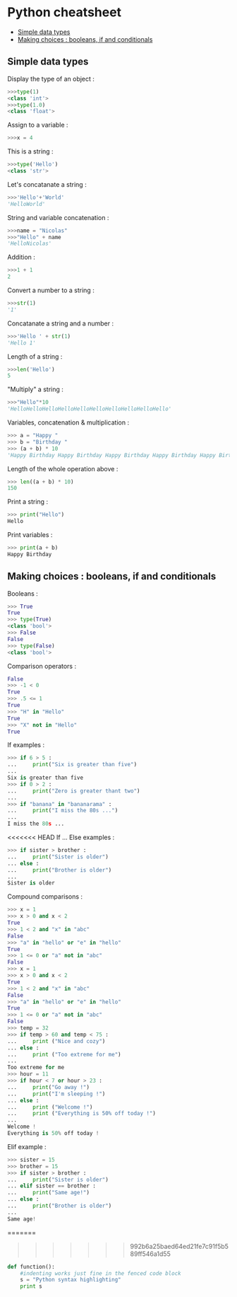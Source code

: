 # Python cheatsheet
* [Simple data types](#simple-data-types)
* [Making choices : booleans, if and conditionals](#making-choices-booleans-if-and-conditionals)

## Simple data types
Display the type of an object :
```python
>>>type(1)
<class 'int'>
>>>type(1.0)
<class 'float'>
```
Assign to a variable :
```python
>>>x = 4
```
This is a string :
```python
>>>type('Hello')
<class 'str'>
```
Let's concatanate a string :
```python
>>>'Hello'+'World'
'HelloWorld'
```
String and variable concatenation :
```python
>>>name = "Nicolas"
>>>"Hello" + name
'HelloNicolas'
```
Addition :
```python
>>>1 + 1
2
```
Convert a number to a string :
```python
>>>str(1)
'1'
```
Concatanate a string and a number :
```python
>>>'Hello ' + str(1)
'Hello 1'
```
Length of a string :
```python
>>>len('Hello')
5
```
"Multiply" a string :
```python
>>>"Hello"*10
'HelloHelloHelloHelloHelloHelloHelloHelloHelloHello'
```
Variables, concatenation & multiplication :
```python
>>> a = "Happy "
>>> b = "Birthday "
>>> (a + b) * 10
'Happy Birthday Happy Birthday Happy Birthday Happy Birthday Happy Birthday Happy Birthday Happy Birthday Happy Birthday Happy Birthday Happy Birthday '
```
Length of the whole operation above :
```python
>>> len((a + b) * 10)
150
```
Print a string :
```python
>>> print("Hello")
Hello
```
Print variables :
```python
>>> print(a + b)
Happy Birthday
```

## Making choices : booleans, if and conditionals
Booleans :
```python
>>> True
True
>>> type(True)
<class 'bool'>
>>> False
False
>>> type(False)
<class 'bool'>
```
Comparison operators :
```python
False
>>> -1 < 0
True
>>> .5 <= 1
True
>>> "H" in "Hello"
True
>>> "X" not in "Hello"
True
```
If examples :
```python
>>> if 6 > 5 :
...     print("Six is greater than five")
...
Six is greater than five
>>> if 0 > 2 :
...     print("Zero is greater thant two")
...
>>> if "banana" in "bananarama" :
...     print("I miss the 80s ...")
...
I miss the 80s ...
```

<<<<<<< HEAD
If ... Else examples : 
```python
>>> if sister > brother :
...     print("Sister is older")
... else :
...     print("Brother is older")
...
Sister is older
```

Compound comparisons :
```python
>>> x = 1
>>> x > 0 and x < 2
True
>>> 1 < 2 and "x" in "abc"
False
>>> "a" in "hello" or "e" in "hello"
True
>>> 1 <= 0 or "a" not in "abc"
False
>>> x = 1
>>> x > 0 and x < 2
True
>>> 1 < 2 and "x" in "abc"
False
>>> "a" in "hello" or "e" in "hello"
True
>>> 1 <= 0 or "a" not in "abc"
False
>>> temp = 32
>>> if temp > 60 and temp < 75 :
...     print ("Nice and cozy")
... else :
...     print ("Too extreme for me")
...
Too extreme for me
>>> hour = 11
>>> if hour < 7 or hour > 23 :
...     print("Go away !")
...     print("I'm sleeping !")
... else :
...     print ("Welcome !")
...     print ("Everything is 50% off today !")
...
Welcome !
Everything is 50% off today !
```

Elif example :
```python
>>> sister = 15
>>> brother = 15
>>> if sister > brother :
...     print("Sister is older")
... elif sister == brother :
...     print("Same age!")
... else :
...     print("Brother is older")
...
Same age!
```
=======
>>>>>>> 992b6a25baed64ed21fe7c91f5b589ff546a1d55

```python
def function():
    #indenting works just fine in the fenced code block
    s = "Python syntax highlighting"
    print s
```